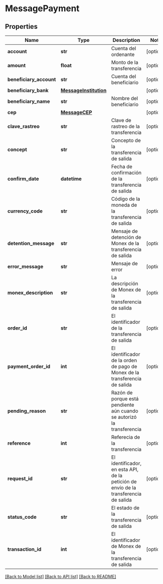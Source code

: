 # MessagePayment

## Properties
Name | Type | Description | Notes
------------ | ------------- | ------------- | -------------
**account** | **str** | Cuenta del ordenante | [optional] 
**amount** | **float** | Monto de la transferencia | [optional] 
**beneficiary_account** | **str** | Cuenta del beneficiario | [optional] 
**beneficiary_bank** | [**MessageInstitution**](MessageInstitution.md) |  | [optional] 
**beneficiary_name** | **str** | Nombre del beneficiario | [optional] 
**cep** | [**MessageCEP**](MessageCEP.md) |  | [optional] 
**clave_rastreo** | **str** | Clave de rastreo de la transferencia | [optional] 
**concept** | **str** | Concepto de la transferencia de salida | [optional] 
**confirm_date** | **datetime** | Fecha de confirmación de la transferencia de salida | [optional] 
**currency_code** | **str** | Código de la moneda de la transferencia de salida | [optional] 
**detention_message** | **str** | Mensaje de detención de Monex de la transferencia de salida | [optional] 
**error_message** | **str** | Mensaje de error | [optional] 
**monex_description** | **str** | La descripción de Monex de la transferencia de salida | [optional] 
**order_id** | **str** | El identificador de la transferencia de salida | [optional] 
**payment_order_id** | **int** | El identificador de la orden de pago de Monex de la transferencia de salida | [optional] 
**pending_reason** | **str** | Razón de porque está pendiente aún cuando se autorizó la transferencia | [optional] 
**reference** | **int** | Referecia de la transferencia | [optional] 
**request_id** | **str** | El identificador, en esta API, de la petición de envío de la transferencia de salida | [optional] 
**status_code** | **str** | El estado de la transferencia de salida | [optional] 
**transaction_id** | **int** | El identificador de Monex de la transferencia de salida | [optional] 

[[Back to Model list]](../README.md#documentation-for-models) [[Back to API list]](../README.md#documentation-for-api-endpoints) [[Back to README]](../README.md)

